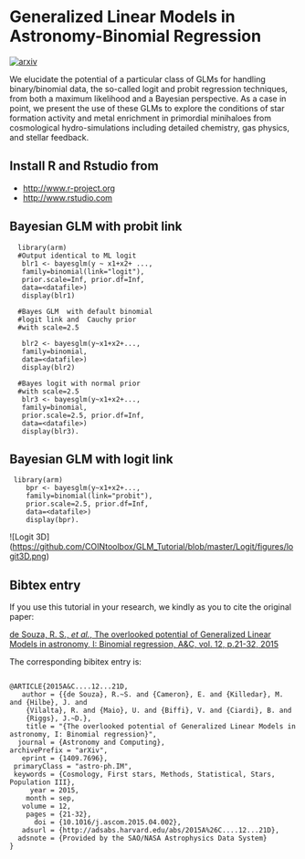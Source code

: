 # Generalized Linear Models in Astronomy-Binomial Regression
[![arxiv](http://img.shields.io/badge/arXiv-1503.07736-lightgrey.svg?style=plastic)](http://arxiv.org/abs/1409.7696)


We elucidate the potential of a particular class of GLMs for handling binary/binomial data, the so-called logit and probit regression techniques, from both a maximum likelihood and a Bayesian perspective. As a case in point, we present the use of these GLMs to explore the conditions of star formation activity and metal enrichment in primordial minihaloes from cosmological hydro-simulations including detailed chemistry, gas physics, and stellar feedback.

## Install R and Rstudio from 

* http://www.r-project.org
* http://www.rstudio.com

## Bayesian GLM with probit link 
```{r,results='hide',message=FALSE, cache=FALSE}
  library(arm) 
  #Output identical to ML logit
   blr1 <- bayesglm(y ~ x1+x2+ ..., 
   family=binomial(link="logit"),
   prior.scale=Inf, prior.df=Inf,
   data=<datafile>)
   display(blr1)          
                
  #Bayes GLM  with default binomial
  #logit link and  Cauchy prior
  #with scale=2.5
   
   blr2 <- bayesglm(y~x1+x2+...,          
   family=binomial,
   data=<datafile>)
   display(blr2)
   
  #Bayes logit with normal prior 
  #with scale=2.5                    
   blr3 <- bayesglm(y~x1+x2+..., 
   family=binomial,
   prior.scale=2.5, prior.df=Inf,
   data=<datafile>)
   display(blr3). 
```
## Bayesian GLM with logit link 
```{r,results='hide',message=FALSE, cache=FALSE}
 library(arm)
    bpr <- bayesglm(y~x1+x2+...,
    family=binomial(link="probit"), 
    prior.scale=2.5, prior.df=Inf,
    data=<datafile>)
    display(bpr).
```

![Logit 3D] 
(https://github.com/COINtoolbox/GLM_Tutorial/blob/master/Logit/figures/logit3D.png)



## Bibtex entry

If you use this tutorial in your research, we kindly as you to cite the original paper:

[de Souza, R. S.,  *et al.*,  The overlooked potential of Generalized Linear Models in astronomy, I: Binomial regression, A&C, vol. 12, p.21-32, 2015](http://adsabs.harvard.edu/abs/2015A%26C....12...21D)

The corresponding bibitex entry is:

```

@ARTICLE{2015A&C....12...21D,
   author = {{de Souza}, R.~S. and {Cameron}, E. and {Killedar}, M. and {Hilbe}, J. and 
	{Vilalta}, R. and {Maio}, U. and {Biffi}, V. and {Ciardi}, B. and 
	{Riggs}, J.~D.},
    title = "{The overlooked potential of Generalized Linear Models in astronomy, I: Binomial regression}",
  journal = {Astronomy and Computing},
archivePrefix = "arXiv",
   eprint = {1409.7696},
 primaryClass = "astro-ph.IM",
 keywords = {Cosmology, First stars, Methods, Statistical, Stars, Population III},
     year = 2015,
    month = sep,
   volume = 12,
    pages = {21-32},
      doi = {10.1016/j.ascom.2015.04.002},
   adsurl = {http://adsabs.harvard.edu/abs/2015A%26C....12...21D},
  adsnote = {Provided by the SAO/NASA Astrophysics Data System}
}

```




